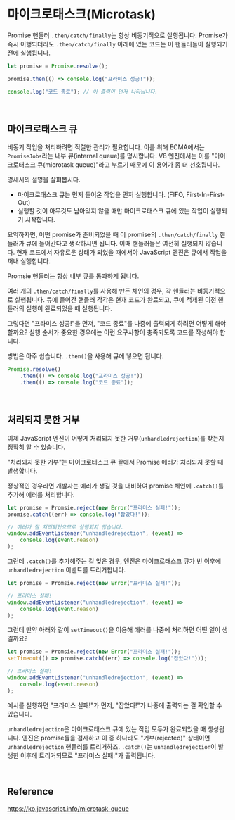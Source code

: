 # 마이크로태스크(Microtask)

Promise 핸들러 `.then/catch/finally`는 항상 비동기적으로 실행됩니다. Promise가 즉시 이행되더라도 `.then/catch/finally` 아래에 있는 코드는 이 핸들러들이 실행되기 전에 실행됩니다.

```javascript
let promise = Promise.resolve();

promise.then(() => console.log("프라미스 성공!"));

console.log("코드 종료"); // 이 출력이 먼저 나타납니다.
```

<br>

## 마이크로태스크 큐

비동기 작업을 처리하려면 적절한 관리가 필요합니다. 이를 위해 ECMA에서는 `PromiseJobs`라는 내부 큐(internal queue)를 명시합니다. V8 엔진에서는 이를 "마이크로태스크 큐(microtask queue)"라고 부르기 때문에 이 용어가 좀 더 선호됩니다.

명세서의 설명을 살펴봅시다.

-   마이크로태스크 큐는 먼저 들어온 작업을 먼저 실행합니다. (FIFO, First-In-First-Out)
-   실행할 것이 아무것도 남아있지 않을 때만 마이크로태스크 큐에 있는 작업이 실행되기 시작합니다.

요약하자면, 어떤 promise가 준비되었을 때 이 promise의 `.then/catch/finally` 핸들러가 큐에 들어간다고 생각하시면 됩니다. 이때 핸들러들은 여전히 실행되지 않습니다. 현재 코드에서 자유로운 상태가 되었을 때에서야 JavaScript 엔진은 큐에서 작업을 꺼내 실행합니다.

Promsie 핸들러는 항상 내부 큐를 통과하게 됩니다.

여러 개의 `.then/catch/finally`를 사용해 만든 체인의 경우, 각 핸들러는 비동기적으로 실행됩니다. 큐에 들어간 핸들러 각각은 현재 코드가 완료되고, 큐에 적제된 이전 핸들러의 실행이 완료되었을 때 실행됩니다.

그렇다면 "프라미스 성공!"을 먼저, "코드 종료"를 나중에 출력되게 하려면 어떻게 해야 할까요? 실행 순서가 중요한 경우에는 이런 요구사항이 충족되도록 코드를 작성해야 합니다.

방법은 아주 쉽습니다. `.then()`을 사용해 큐에 넣으면 됩니다.

```javascript
Promise.resolve()
    .then(() => console.log("프라미스 성공!"))
    .then(() => console.log("코드 종료"));
```

<br>

## 처리되지 못한 거부

이제 JavaScript 엔진이 어떻게 처리되지 못한 거부(`unhandledrejection`)를 찾는지 정확히 알 수 있습니다.

"처리되지 못한 거부"는 마이크로태스크 큐 끝에서 Promise 에러가 처리되지 못할 때 발생합니다.

정상적인 경우라면 개발자는 에러가 생길 것을 대비하여 promise 체인에 `.catch()`를 추가해 에러를 처리합니다.

```javascript
let promise = Promsie.reject(new Error("프라미스 실패!"));
promise.catch((err) => console.log("잡았다!"));

// 에러가 잘 처리되었으므로 실행되지 않습니다.
window.addEventListener("unhandledrejection", (event) =>
    console.log(event.reason)
);
```

그런데 `.catch()`를 추가해주는 걸 잊은 경우, 엔진은 마이크로태스크 큐가 빈 이후에 `unhandledrejection` 이벤트를 트리거합니다.

```javascript
let promise = Promsie.reject(new Error("프라미스 실패!"));

// 프라미스 실패!
window.addEventListener("unhandledrejection", (event) =>
    console.log(event.reason)
);
```

그런데 만약 아래와 같이 `setTimeout()`을 이용해 에러를 나중에 처리하면 어떤 일이 생길까요?

```javascript
let promise = Promsie.reject(new Error("프라미스 실패!"));
setTimeout(() => promise.catch((err) => console.log("잡았다!")));

// 프라미스 실패!
window.addEventListener("unhandledrejection", (event) =>
    console.log(event.reason)
);
```

예시를 실행하면 "프라미스 실패!"가 먼저, "잡았다!"가 나중에 출력되는 걸 확인할 수 있습니다.

`unhandledrejection`은 마이크로태스크 큐에 있는 작업 모두가 완료되었을 때 생성됩니다. 엔진은 promise들을 검사하고 이 중 하나라도 "거부(rejected)" 상태이면 `unhandledrejection` 핸들러를 트리거하죠. `.catch()`는 `unhandledrejection`이 발생한 이후에 트리거되므로 "프라미스 실패!"가 출력됩니다.

<br>

## Reference

https://ko.javascript.info/microtask-queue

